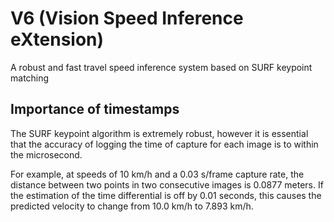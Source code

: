 # V6 (Vision Speed Inference eXtension)
A robust and fast travel speed inference system based on SURF keypoint matching

## Importance of timestamps
The SURF keypoint algorithm is extremely robust, however it is essential that the accuracy of 
logging the time of capture for each image is to within the microsecond.

For example, at speeds of 10 km/h and a 0.03 s/frame capture rate, the distance
between two points in two consecutive images is 0.0877 meters. If the estimation of the time
differential is off by 0.01 seconds, this causes the predicted velocity to change from
10.0 km/h to 7.893 km/h.
